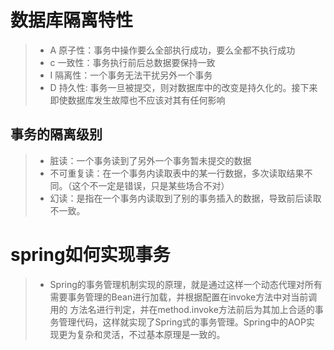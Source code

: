 # 数据库隔离特性
> + A 原子性：事务中操作要么全部执行成功，要么全都不执行成功
> + c 一致性：事务执行前后总数据要保持一致 
> + I 隔离性：一个事务无法干扰另外一个事务
> + D 持久性: 事务一旦被提交，则对数据库中的改变是持久化的。接下来即使数据库发生故障也不应该对其有任何影响

## 事务的隔离级别
> + 脏读：一个事务读到了另外一个事务暂未提交的数据
> + 不可重复读：在一个事务内读取表中的某一行数据，多次读取结果不同。（这个不一定是错误，只是某些场合不对）
> + 幻读：是指在一个事务内读取到了别的事务插入的数据，导致前后读取不一致。

# spring如何实现事务
> + Spring的事务管理机制实现的原理，就是通过这样一个动态代理对所有需要事务管理的Bean进行加载，并根据配置在invoke方法中对当前调用的 方法名进行判定，并在method.invoke方法前后为其加上合适的事务管理代码，这样就实现了Spring式的事务管理。Spring中的AOP实 现更为复杂和灵活，不过基本原理是一致的。
